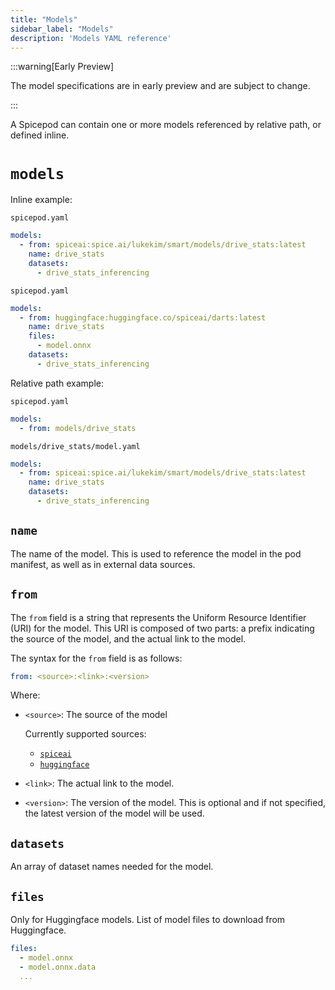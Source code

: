 ```yaml
---
title: "Models"
sidebar_label: "Models"
description: 'Models YAML reference'
---
```


:::warning[Early Preview]

The model specifications are in early preview and are subject to change.

:::

A Spicepod can contain one or more models referenced by relative path, or defined inline.

# `models`

Inline example:

`spicepod.yaml`
```yaml
models:
  - from: spiceai:spice.ai/lukekim/smart/models/drive_stats:latest
    name: drive_stats
    datasets:
      - drive_stats_inferencing
```

`spicepod.yaml`
```yaml
models:
  - from: huggingface:huggingface.co/spiceai/darts:latest
    name: drive_stats
    files:
      - model.onnx
    datasets:
      - drive_stats_inferencing
```

Relative path example:

`spicepod.yaml`
```yaml
models:
  - from: models/drive_stats
```

`models/drive_stats/model.yaml`
```yaml
models:
  - from: spiceai:spice.ai/lukekim/smart/models/drive_stats:latest
    name: drive_stats
    datasets:
      - drive_stats_inferencing
```

## `name`

The name of the model. This is used to reference the model in the pod manifest, as well as in external data sources.

## `from`

The `from` field is a string that represents the Uniform Resource Identifier (URI) for the model. This URI is composed of two parts: a prefix indicating the source of the model, and the actual link to the model.

The syntax for the `from` field is as follows:

```yaml
from: <source>:<link>:<version>
```

Where:

- `<source>`: The source of the model

  Currently supported sources:
  - [`spiceai`](/machine-learning/model-deployment/spiceai)
  - [`huggingface`](/machine-learning/model-deployment/huggingface)

- `<link>`: The actual link to the model.

- `<version>`: The version of the model. This is optional and if not specified, the latest version of the model will be used.

## `datasets`

An array of dataset names needed for the model.

## `files`

Only for Huggingface models. List of model files to download from Huggingface.

```yaml
files:
  - model.onnx
  - model.onnx.data
  ...
```


